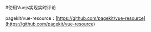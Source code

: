 #使用Vuejs实现实时评论

pagekit/vue-resource：[https://github.com/pagekit/vue-resource](https://github.com/pagekit/vue-resource)  

